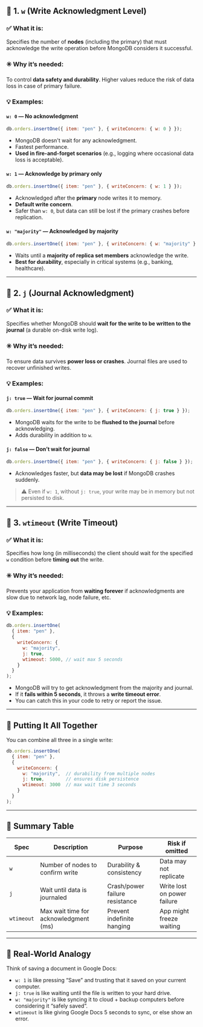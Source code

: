 ## 🔷 1. `w` (Write Acknowledgment Level)

### ✅ **What it is:**

Specifies the number of **nodes** (including the primary) that must acknowledge the write operation before MongoDB considers it successful.

### ✳️ **Why it’s needed:**

To control **data safety and durability**. Higher values reduce the risk of data loss in case of primary failure.

### 💡 **Examples:**

#### `w: 0` — No acknowledgment

```js
db.orders.insertOne({ item: "pen" }, { writeConcern: { w: 0 } });
```

* MongoDB doesn't wait for any acknowledgment.
* Fastest performance.
* **Used in fire-and-forget scenarios** (e.g., logging where occasional data loss is acceptable).

#### `w: 1` — Acknowledge by primary only

```js
db.orders.insertOne({ item: "pen" }, { writeConcern: { w: 1 } });
```

* Acknowledged after the **primary** node writes it to memory.
* **Default write concern**.
* Safer than `w: 0`, but data can still be lost if the primary crashes before replication.

#### `w: "majority"` — Acknowledged by majority

```js
db.orders.insertOne({ item: "pen" }, { writeConcern: { w: "majority" } });
```

* Waits until a **majority of replica set members** acknowledge the write.
* **Best for durability**, especially in critical systems (e.g., banking, healthcare).

---

## 🔷 2. `j` (Journal Acknowledgment)

### ✅ **What it is:**

Specifies whether MongoDB should **wait for the write to be written to the journal** (a durable on-disk write log).

### ✳️ **Why it’s needed:**

To ensure data survives **power loss or crashes**. Journal files are used to recover unfinished writes.

### 💡 **Examples:**

#### `j: true` — Wait for journal commit

```js
db.orders.insertOne({ item: "pen" }, { writeConcern: { j: true } });
```

* MongoDB waits for the write to be **flushed to the journal** before acknowledging.
* Adds durability in addition to `w`.

#### `j: false` — Don’t wait for journal

```js
db.orders.insertOne({ item: "pen" }, { writeConcern: { j: false } });
```

* Acknowledges faster, but **data may be lost** if MongoDB crashes suddenly.

> ⚠️ Even if `w: 1`, without `j: true`, your write may be in memory but not persisted to disk.

---

## 🔷 3. `wtimeout` (Write Timeout)

### ✅ **What it is:**

Specifies how long (in milliseconds) the client should wait for the specified `w` condition before **timing out** the write.

### ✳️ **Why it’s needed:**

Prevents your application from **waiting forever** if acknowledgments are slow due to network lag, node failure, etc.

### 💡 **Examples:**

```js
db.orders.insertOne(
  { item: "pen" },
  {
    writeConcern: {
      w: "majority",
      j: true,
      wtimeout: 5000, // wait max 5 seconds
    }
  }
);
```

* MongoDB will try to get acknowledgment from the majority and journal.
* If it **fails within 5 seconds**, it throws a **write timeout error**.
* You can catch this in your code to retry or report the issue.

---

## 🔁 Putting It All Together

You can combine all three in a single write:

```js
db.orders.insertOne(
  { item: "pen" },
  {
    writeConcern: {
      w: "majority",  // durability from multiple nodes
      j: true,        // ensures disk persistence
      wtimeout: 3000  // max wait time 3 seconds
    }
  }
);
```

---

## 📌 Summary Table

| Spec       | Description                           | Purpose                        | Risk if omitted             |
| ---------- | ------------------------------------- | ------------------------------ | --------------------------- |
| `w`        | Number of nodes to confirm write      | Durability & consistency       | Data may not replicate      |
| `j`        | Wait until data is journaled          | Crash/power failure resistance | Write lost on power failure |
| `wtimeout` | Max wait time for acknowledgment (ms) | Prevent indefinite hanging     | App might freeze waiting    |

---

## 🚀 Real-World Analogy

Think of saving a document in Google Docs:

* `w: 1` is like pressing “Save” and trusting that it saved on your current computer.
* `j: true` is like waiting until the file is written to your hard drive.
* `w: "majority"` is like syncing it to cloud + backup computers before considering it “safely saved”.
* `wtimeout` is like giving Google Docs 5 seconds to sync, or else show an error.
